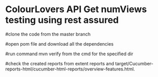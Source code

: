 # ColourLovers API Get numViews testing using rest assured


#clone the code from the master branch



#open pom file and download all the dependencies



#run command mvn verify from the cmd for the specified dir



#check the created reports from extent reports and target/Cucumber-reports-html/cucumber-html-reports/overview-features.html.



